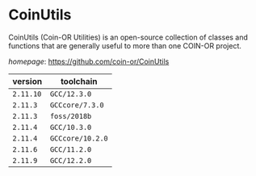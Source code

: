 # CoinUtils

CoinUtils (Coin-OR Utilities) is an open-source collection of classes and functions that are generally useful to more than one COIN-OR project.

*homepage*: <https://github.com/coin-or/CoinUtils>

version | toolchain
--------|----------
``2.11.10`` | ``GCC/12.3.0``
``2.11.3`` | ``GCCcore/7.3.0``
``2.11.3`` | ``foss/2018b``
``2.11.4`` | ``GCC/10.3.0``
``2.11.4`` | ``GCCcore/10.2.0``
``2.11.6`` | ``GCC/11.2.0``
``2.11.9`` | ``GCC/12.2.0``
